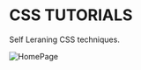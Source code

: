 # CSS TUTORIALS 

Self Leraning CSS techniques. 

![HomePage](https://i.postimg.cc/9FL5Ntj8/homepage.jpg)